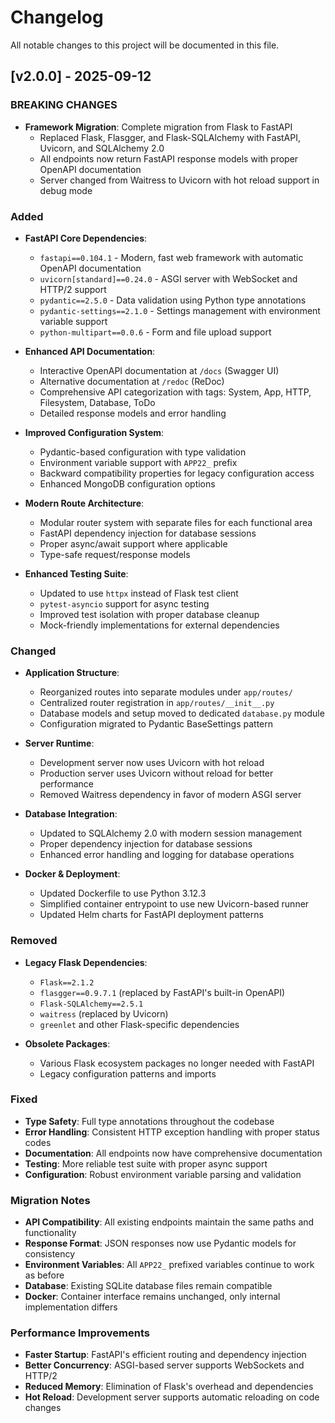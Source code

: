 # Changelog

All notable changes to this project will be documented in this file.

## [v2.0.0] - 2025-09-12

### BREAKING CHANGES
- **Framework Migration**: Complete migration from Flask to FastAPI
  - Replaced Flask, Flasgger, and Flask-SQLAlchemy with FastAPI, Uvicorn, and SQLAlchemy 2.0
  - All endpoints now return FastAPI response models with proper OpenAPI documentation
  - Server changed from Waitress to Uvicorn with hot reload support in debug mode

### Added
- **FastAPI Core Dependencies**:
  - `fastapi==0.104.1` - Modern, fast web framework with automatic OpenAPI documentation
  - `uvicorn[standard]==0.24.0` - ASGI server with WebSocket and HTTP/2 support
  - `pydantic==2.5.0` - Data validation using Python type annotations
  - `pydantic-settings==2.1.0` - Settings management with environment variable support
  - `python-multipart==0.0.6` - Form and file upload support

- **Enhanced API Documentation**: 
  - Interactive OpenAPI documentation at `/docs` (Swagger UI)
  - Alternative documentation at `/redoc` (ReDoc)
  - Comprehensive API categorization with tags: System, App, HTTP, Filesystem, Database, ToDo
  - Detailed response models and error handling

- **Improved Configuration System**:
  - Pydantic-based configuration with type validation
  - Environment variable support with `APP22_` prefix
  - Backward compatibility properties for legacy configuration access
  - Enhanced MongoDB configuration options

- **Modern Route Architecture**:
  - Modular router system with separate files for each functional area
  - FastAPI dependency injection for database sessions
  - Proper async/await support where applicable
  - Type-safe request/response models

- **Enhanced Testing Suite**:
  - Updated to use `httpx` instead of Flask test client
  - `pytest-asyncio` support for async testing
  - Improved test isolation with proper database cleanup
  - Mock-friendly implementations for external dependencies

### Changed
- **Application Structure**:
  - Reorganized routes into separate modules under `app/routes/`
  - Centralized router registration in `app/routes/__init__.py`
  - Database models and setup moved to dedicated `database.py` module
  - Configuration migrated to Pydantic BaseSettings pattern

- **Server Runtime**:
  - Development server now uses Uvicorn with hot reload
  - Production server uses Uvicorn without reload for better performance
  - Removed Waitress dependency in favor of modern ASGI server

- **Database Integration**:
  - Updated to SQLAlchemy 2.0 with modern session management
  - Proper dependency injection for database sessions
  - Enhanced error handling and logging for database operations

- **Docker & Deployment**:
  - Updated Dockerfile to use Python 3.12.3
  - Simplified container entrypoint to use new Uvicorn-based runner
  - Updated Helm charts for FastAPI deployment patterns

### Removed
- **Legacy Flask Dependencies**:
  - `Flask==2.1.2`
  - `flasgger==0.9.7.1` (replaced by FastAPI's built-in OpenAPI)
  - `Flask-SQLAlchemy==2.5.1`
  - `waitress` (replaced by Uvicorn)
  - `greenlet` and other Flask-specific dependencies

- **Obsolete Packages**:
  - Various Flask ecosystem packages no longer needed with FastAPI
  - Legacy configuration patterns and imports

### Fixed
- **Type Safety**: Full type annotations throughout the codebase
- **Error Handling**: Consistent HTTP exception handling with proper status codes
- **Documentation**: All endpoints now have comprehensive documentation
- **Testing**: More reliable test suite with proper async support
- **Configuration**: Robust environment variable parsing and validation

### Migration Notes
- **API Compatibility**: All existing endpoints maintain the same paths and functionality
- **Response Format**: JSON responses now use Pydantic models for consistency
- **Environment Variables**: All `APP22_` prefixed variables continue to work as before
- **Database**: Existing SQLite database files remain compatible
- **Docker**: Container interface remains unchanged, only internal implementation differs

### Performance Improvements
- **Faster Startup**: FastAPI's efficient routing and dependency injection
- **Better Concurrency**: ASGI-based server supports WebSockets and HTTP/2
- **Reduced Memory**: Elimination of Flask's overhead and dependencies
- **Hot Reload**: Development server supports automatic reloading on code changes

[2.0.0]: https://github.com/your-org/app22/releases/tag/v2.0.0
